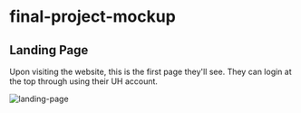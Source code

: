 # final-project-mockup

## Landing Page

Upon visiting the website, this is the first page they'll see. They can login at the top through using their UH account.

![landing-page](https://cloud.githubusercontent.com/assets/16089884/24236936/3e5e627a-0f48-11e7-8846-bec11c183e8b.PNG)
